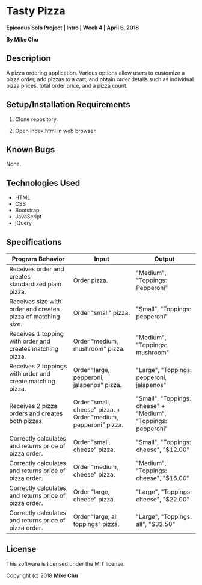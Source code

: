 # Tasty Pizza

**Epicodus Solo Project | Intro | Week 4 | April 6, 2018**

**By Mike Chu**

## Description

 A pizza ordering application. Various options allow users to customize a pizza order, add pizzas to a cart, and obtain order details such as individual pizza prices, total order price, and a pizza count.

## Setup/Installation Requirements

1. Clone repository.

2. Open index.html in web browser.

## Known Bugs

None.

## Technologies Used

* HTML
* CSS
* Bootstrap
* JavaScript
* jQuery

## Specifications

| Program Behavior | Input | Output |
| --- | --- | --- |
| Receives order and creates standardized plain pizza. |Order pizza. | "Medium", "Toppings: Pepperoni" |
| Receives size with order and creates pizza of matching size. | Order "small" pizza. | "Small", "Toppings: pepperoni" |
| Receives 1 topping with order and creates matching pizza. | Order "medium, mushroom" pizza. | "Medium", "Toppings: mushroom" |
| Receives 2 toppings with order and create matching pizza. | Order "large, pepperoni, jalapenos" pizza. | "Large", "Toppings: pepperoni, jalapenos" |
| Receives 2 pizza orders and creates both pizzas. | Order "small, cheese" pizza. + Order "medium, pepperoni" pizza. | "Small", "Toppings: cheese" + "Medium", "Toppings: pepperoni" |
| Correctly calculates and returns price of pizza order. | Order "small, cheese" pizza. | "Small", "Toppings: cheese", "$12.00" |
| Correctly calculates and returns price of pizza order. | Order "medium, cheese" pizza. | "Medium", "Toppings: cheese", "$16.00" |
| Correctly calculates and returns price of pizza order. | Order "large, cheese" pizza. | "Large", "Toppings: cheese", "$22.00" |
| Correctly calculates and returns price of pizza order. | Order "large, all toppings" pizza. | "Large", "Toppings: all", "$32.50" |

## License

This software is licensed under the MIT license.

Copyright (c) 2018 **Mike Chu**
